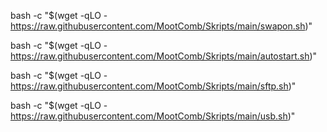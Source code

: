 bash -c "$(wget -qLO - https://raw.githubusercontent.com/MootComb/Skripts/main/swapon.sh)"

bash -c "$(wget -qLO - https://raw.githubusercontent.com/MootComb/Skripts/main/autostart.sh)"

bash -c "$(wget -qLO - https://raw.githubusercontent.com/MootComb/Skripts/main/sftp.sh)"

bash -c "$(wget -qLO - https://raw.githubusercontent.com/MootComb/Skripts/main/usb.sh)"

